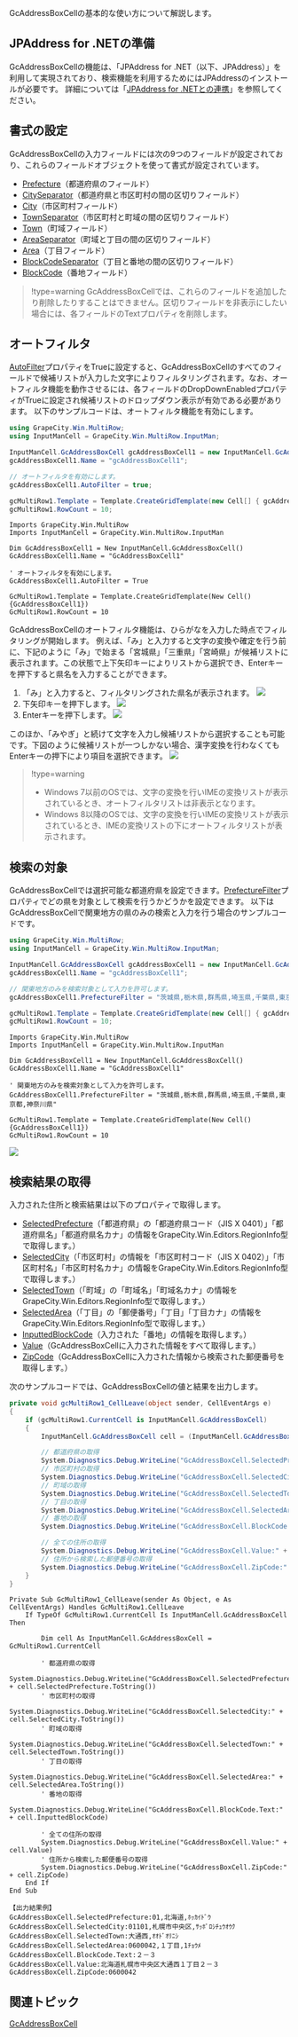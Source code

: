 GcAddressBoxCellの基本的な使い方について解説します。

## JPAddress for .NETの準備

GcAddressBoxCellの機能は、「JPAddress for .NET（以下、JPAddress）」を利用して実現されており、検索機能を利用するためにはJPAddressのインストールが必要です。
詳細については「[JPAddress for .NETとの連携](gcdocsite__documentlink?toc-item-id=6af858bd-15e0-47b1-b02a-c011f1b81386)」を参照してください。

## 書式の設定

GcAddressBoxCellの入力フィールドには次の9つのフィールドが設定されており、これらのフィールドオブジェクトを使って書式が設定されています。

* [Prefecture](gcdocsite__documentlink?toc-item-id=f876ef93-e8ea-4056-a182-b4d7dd1d8491)（都道府県のフィールド）
* [CitySeparator](gcdocsite__documentlink?toc-item-id=59529f2f-1a7b-4563-8344-8ca5b0622045)（都道府県と市区町村の間の区切りフィールド）
* [City](gcdocsite__documentlink?toc-item-id=8a2f81aa-8c0d-47fd-97b7-b9ceb569ada2)（市区町村フィールド）
* [TownSeparator](gcdocsite__documentlink?toc-item-id=dddcc58f-b77c-4456-90e8-39282d79fe29)（市区町村と町域の間の区切りフィールド）
* [Town](gcdocsite__documentlink?toc-item-id=60b6d873-399e-4cc3-bc8e-0292ad22d7d7)（町域フィールド）
* [AreaSeparator](gcdocsite__documentlink?toc-item-id=decab533-3366-4855-a544-e699be48546d)（町域と丁目の間の区切りフィールド）
* [Area](gcdocsite__documentlink?toc-item-id=0481d551-be2f-45d4-916e-aef69687e5b3)（丁目フィールド）
* [BlockCodeSeparator](gcdocsite__documentlink?toc-item-id=01d76757-e2f2-44b3-bba0-1003a88d78cd)（丁目と番地の間の区切りフィールド）
* [BlockCode](gcdocsite__documentlink?toc-item-id=9d75b644-ca2e-4de3-90e3-c81ed9a8db1d)（番地フィールド）

> !type=warning
> GcAddressBoxCellでは、これらのフィールドを追加したり削除したりすることはできません。区切りフィールドを非表示にしたい場合には、各フィールドのTextプロパティを削除します。

## オートフィルタ

[AutoFilter](gcdocsite__documentlink?toc-item-id=8352426a-165e-4636-b3af-0c6b9f4cd27f)プロパティをTrueに設定すると、GcAddressBoxCellのすべてのフィールドで候補リストが入力した文字によりフィルタリングされます。なお、オートフィルタ機能を動作させるには、各フィールドのDropDownEnabledプロパティがTrueに設定され候補リストのドロップダウン表示が有効である必要があります。
以下のサンプルコードは、オートフィルタ機能を有効にします。

```csharp
using GrapeCity.Win.MultiRow;
using InputManCell = GrapeCity.Win.MultiRow.InputMan;

InputManCell.GcAddressBoxCell gcAddressBoxCell1 = new InputManCell.GcAddressBoxCell();
gcAddressBoxCell1.Name = "gcAddressBoxCell1";

// オートフィルタを有効にします。
gcAddressBoxCell1.AutoFilter = true;

gcMultiRow1.Template = Template.CreateGridTemplate(new Cell[] { gcAddressBoxCell1});
gcMultiRow1.RowCount = 10;
```

```vbnet
Imports GrapeCity.Win.MultiRow
Imports InputManCell = GrapeCity.Win.MultiRow.InputMan

Dim GcAddressBoxCell1 = New InputManCell.GcAddressBoxCell()
GcAddressBoxCell1.Name = "GcAddressBoxCell1"

' オートフィルタを有効にします。
GcAddressBoxCell1.AutoFilter = True

GcMultiRow1.Template = Template.CreateGridTemplate(New Cell() {GcAddressBoxCell1})
GcMultiRow1.RowCount = 10
```

GcAddressBoxCellのオートフィルタ機能は、ひらがなを入力した時点でフィルタリングが開始します。
例えば、「み」と入力すると文字の変換や確定を行う前に、下記のように「み」で始まる「宮城県」「三重県」「宮崎県」が候補リストに表示されます。この状態で上下矢印キーによりリストから選択でき、Enterキーを押下すると県名を入力することができます。

1. 「み」と入力すると、フィルタリングされた県名が表示されます。
    ![](/DOCUMENT_SITE_LINK_PREFIX_HERE/document-site-files/images/f148c511-6e98-4b55-9904-150a375d5825/images/imimages/14gcaddressbox/autofilter1.png)
2. 下矢印キーを押下します。
    ![](/DOCUMENT_SITE_LINK_PREFIX_HERE/document-site-files/images/f148c511-6e98-4b55-9904-150a375d5825/images/imimages/14gcaddressbox/autofilter2.png)
3. Enterキーを押下します。
    ![](/DOCUMENT_SITE_LINK_PREFIX_HERE/document-site-files/images/f148c511-6e98-4b55-9904-150a375d5825/images/imimages/14gcaddressbox/autofilter3.png)

このほか、「みやぎ」と続けて文字を入力し候補リストから選択することも可能です。下図のように候補リストが一つしかない場合、漢字変換を行わなくてもEnterキーの押下により項目を選択できます。
![](/DOCUMENT_SITE_LINK_PREFIX_HERE/document-site-files/images/f148c511-6e98-4b55-9904-150a375d5825/images/imimages/14gcaddressbox/autofilter4.png)

> !type=warning
>
> * Windows 7以前のOSでは、文字の変換を行いIMEの変換リストが表示されているとき、オートフィルタリストは非表示となります。
> * Windows 8以降のOSでは、文字の変換を行いIMEの変換リストが表示されているとき、IMEの変換リストの下にオートフィルタリストが表示されます。

## 検索の対象

GcAddressBoxCellでは選択可能な都道府県を設定できます。[PrefectureFilter](gcdocsite__documentlink?toc-item-id=ca4595b3-504c-44cd-ad13-ada05126a20b)プロパティでどの県を対象として検索を行うかどうかを設定できます。
以下はGcAddressBoxCellで関東地方の県のみの検索と入力を行う場合のサンプルコードです。

```csharp
using GrapeCity.Win.MultiRow;
using InputManCell = GrapeCity.Win.MultiRow.InputMan;

InputManCell.GcAddressBoxCell gcAddressBoxCell1 = new InputManCell.GcAddressBoxCell();
gcAddressBoxCell1.Name = "gcAddressBoxCell1";

// 関東地方のみを検索対象として入力を許可します。
gcAddressBoxCell1.PrefectureFilter = "茨城県,栃木県,群馬県,埼玉県,千葉県,東京都,神奈川県";

gcMultiRow1.Template = Template.CreateGridTemplate(new Cell[] { gcAddressBoxCell1});
gcMultiRow1.RowCount = 10;
```

```vbnet
Imports GrapeCity.Win.MultiRow
Imports InputManCell = GrapeCity.Win.MultiRow.InputMan

Dim GcAddressBoxCell1 = New InputManCell.GcAddressBoxCell()
GcAddressBoxCell1.Name = "GcAddressBoxCell1"

' 関東地方のみを検索対象として入力を許可します。
GcAddressBoxCell1.PrefectureFilter = "茨城県,栃木県,群馬県,埼玉県,千葉県,東京都,神奈川県"

GcMultiRow1.Template = Template.CreateGridTemplate(New Cell() {GcAddressBoxCell1})
GcMultiRow1.RowCount = 10
```

![](/DOCUMENT_SITE_LINK_PREFIX_HERE/document-site-files/images/f148c511-6e98-4b55-9904-150a375d5825/images/imimages/14gcaddressbox/prefecturefilter.png)

## 検索結果の取得

入力された住所と検索結果は以下のプロパティで取得します。

* [SelectedPrefecture](gcdocsite__documentlink?toc-item-id=086fff13-99da-4b71-86b7-a824d7c92c59)（「都道府県」の「都道府県コード（JIS X 0401）」「都道府県名」「都道府県名カナ」の情報をGrapeCity.Win.Editors.RegionInfo型で取得します。）
* [SelectedCity](gcdocsite__documentlink?toc-item-id=7640462c-0491-42b3-9a95-c2bb6a11379b)（「市区町村」の情報を「市区町村コード（JIS X 0402）」「市区町村名」「市区町村名カナ」の情報をGrapeCity.Win.Editors.RegionInfo型で取得します。）
* [SelectedTown](gcdocsite__documentlink?toc-item-id=04d3c0e8-e1d6-492a-8dd9-8c45f912fca0)（「町域」の「町域名」「町域名カナ」の情報をGrapeCity.Win.Editors.RegionInfo型で取得します。）
* [SelectedArea](gcdocsite__documentlink?toc-item-id=41168b78-a192-422c-9e23-756c896413a1)（「丁目」の「郵便番号」「丁目」「丁目カナ」の情報をGrapeCity.Win.Editors.RegionInfo型で取得します。）
* [InputtedBlockCode](gcdocsite__documentlink?toc-item-id=a4669848-46ff-4206-a75d-a339ca5ddc66)（入力された「番地」の情報を取得します。）
* [Value](gcdocsite__documentlink?toc-item-id=bf06962f-f1e4-4a56-86b0-d66989468cc4)（GcAddressBoxCellに入力された情報をすべて取得します。）
* [ZipCode](gcdocsite__documentlink?toc-item-id=027790a2-32e4-41bd-ad43-d8747e6e795c)（GcAddressBoxCellに入力された情報から検索された郵便番号を取得します。）

次のサンプルコードでは、GcAddressBoxCellの値と結果を出力します。

```csharp
private void gcMultiRow1_CellLeave(object sender, CellEventArgs e)
{
    if (gcMultiRow1.CurrentCell is InputManCell.GcAddressBoxCell)
    {
        InputManCell.GcAddressBoxCell cell = (InputManCell.GcAddressBoxCell)gcMultiRow1.CurrentCell;

        // 都道府県の取得   
        System.Diagnostics.Debug.WriteLine("GcAddressBoxCell.SelectedPrefecture:" + cell.SelectedPrefecture);
        // 市区町村の取得   
        System.Diagnostics.Debug.WriteLine("GcAddressBoxCell.SelectedCity:" + cell.SelectedCity);
        // 町域の取得   
        System.Diagnostics.Debug.WriteLine("GcAddressBoxCell.SelectedTown:" + cell.SelectedTown);
        // 丁目の取得   
        System.Diagnostics.Debug.WriteLine("GcAddressBoxCell.SelectedArea:" + cell.SelectedArea);
        // 番地の取得   
        System.Diagnostics.Debug.WriteLine("GcAddressBoxCell.BlockCode.Text:" + cell.InputtedBlockCode);

        // 全ての住所の取得  
        System.Diagnostics.Debug.WriteLine("GcAddressBoxCell.Value:" + cell.Value);
        // 住所から検索した郵便番号の取得  
        System.Diagnostics.Debug.WriteLine("GcAddressBoxCell.ZipCode:" + cell.ZipCode);
    }
}
```

```vbnet
Private Sub GcMultiRow1_CellLeave(sender As Object, e As CellEventArgs) Handles GcMultiRow1.CellLeave
    If TypeOf GcMultiRow1.CurrentCell Is InputManCell.GcAddressBoxCell Then

        Dim cell As InputManCell.GcAddressBoxCell = GcMultiRow1.CurrentCell

        ' 都道府県の取得  
        System.Diagnostics.Debug.WriteLine("GcAddressBoxCell.SelectedPrefecture:" + cell.SelectedPrefecture.ToString())
        ' 市区町村の取得  
        System.Diagnostics.Debug.WriteLine("GcAddressBoxCell.SelectedCity:" + cell.SelectedCity.ToString())
        ' 町域の取得  
        System.Diagnostics.Debug.WriteLine("GcAddressBoxCell.SelectedTown:" + cell.SelectedTown.ToString())
        ' 丁目の取得  
        System.Diagnostics.Debug.WriteLine("GcAddressBoxCell.SelectedArea:" + cell.SelectedArea.ToString())
        ' 番地の取得  
        System.Diagnostics.Debug.WriteLine("GcAddressBoxCell.BlockCode.Text:" + cell.InputtedBlockCode)

        ' 全ての住所の取得  
        System.Diagnostics.Debug.WriteLine("GcAddressBoxCell.Value:" + cell.Value)
        ' 住所から検索した郵便番号の取得  
        System.Diagnostics.Debug.WriteLine("GcAddressBoxCell.ZipCode:" + cell.ZipCode)
    End If
End Sub
```

```auto
【出力結果例】
GcAddressBoxCell.SelectedPrefecture:01,北海道,ﾎｯｶｲﾄﾞｳ
GcAddressBoxCell.SelectedCity:01101,札幌市中央区,ｻｯﾎﾟﾛｼﾁｭｳｵｳｸ
GcAddressBoxCell.SelectedTown:大通西,ｵｵﾄﾞｵﾘﾆｼ
GcAddressBoxCell.SelectedArea:0600042,１丁目,1ﾁｮｳﾒ
GcAddressBoxCell.BlockCode.Text:２－３
GcAddressBoxCell.Value:北海道札幌市中央区大通西１丁目２－３
GcAddressBoxCell.ZipCode:0600042
```

## 関連トピック

[GcAddressBoxCell](gcdocsite__documentlink?toc-item-id=a1174751-07ad-445b-b5e2-aff2d55100fd)